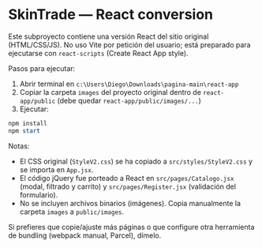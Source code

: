 # SkinTrade — React conversion

Este subproyecto contiene una versión React del sitio original (HTML/CSS/JS). No uso Vite por petición del usuario; está preparado para ejecutarse con `react-scripts` (Create React App style).

Pasos para ejecutar:

1. Abrir terminal en `c:\Users\Diego\Downloads\pagina-main\react-app`
2. Copiar la carpeta `images` del proyecto original dentro de `react-app/public` (debe quedar `react-app/public/images/...`)
3. Ejecutar:

```powershell
npm install
npm start
```

Notas:
- El CSS original (`StyleV2.css`) se ha copiado a `src/styles/StyleV2.css` y se importa en `App.jsx`.
- El código jQuery fue porteado a React en `src/pages/Catalogo.jsx` (modal, filtrado y carrito) y `src/pages/Register.jsx` (validación del formulario).
- No se incluyen archivos binarios (imágenes). Copia manualmente la carpeta `images` a `public/images`.

Si prefieres que copie/ajuste más páginas o que configure otra herramienta de bundling (webpack manual, Parcel), dímelo.
